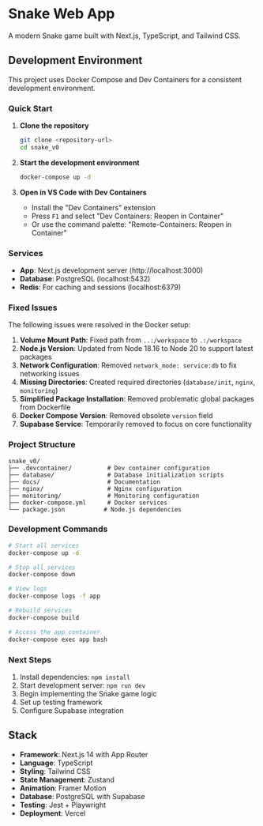 # Snake Web App

A modern Snake game built with Next.js, TypeScript, and Tailwind CSS.

## Development Environment

This project uses Docker Compose and Dev Containers for a consistent development environment.

### Quick Start

1. **Clone the repository**
   ```bash
   git clone <repository-url>
   cd snake_v0
   ```

2. **Start the development environment**
   ```bash
   docker-compose up -d
   ```

3. **Open in VS Code with Dev Containers**
   - Install the "Dev Containers" extension
   - Press `F1` and select "Dev Containers: Reopen in Container"
   - Or use the command palette: "Remote-Containers: Reopen in Container"

### Services

- **App**: Next.js development server (http://localhost:3000)
- **Database**: PostgreSQL (localhost:5432)
- **Redis**: For caching and sessions (localhost:6379)

### Fixed Issues

The following issues were resolved in the Docker setup:

1. **Volume Mount Path**: Fixed path from `..:/workspace` to `.:/workspace`
2. **Node.js Version**: Updated from Node 18.16 to Node 20 to support latest packages
3. **Network Configuration**: Removed `network_mode: service:db` to fix networking issues
4. **Missing Directories**: Created required directories (`database/init`, `nginx`, `monitoring`)
5. **Simplified Package Installation**: Removed problematic global packages from Dockerfile
6. **Docker Compose Version**: Removed obsolete `version` field
7. **Supabase Service**: Temporarily removed to focus on core functionality

### Project Structure

```
snake_v0/
├── .devcontainer/          # Dev container configuration
├── database/               # Database initialization scripts
├── docs/                   # Documentation
├── nginx/                  # Nginx configuration
├── monitoring/             # Monitoring configuration
├── docker-compose.yml      # Docker services
└── package.json           # Node.js dependencies
```

### Development Commands

```bash
# Start all services
docker-compose up -d

# Stop all services
docker-compose down

# View logs
docker-compose logs -f app

# Rebuild services
docker-compose build

# Access the app container
docker-compose exec app bash
```

### Next Steps

1. Install dependencies: `npm install`
2. Start development server: `npm run dev`
3. Begin implementing the Snake game logic
4. Set up testing framework
5. Configure Supabase integration

## Stack

- **Framework**: Next.js 14 with App Router
- **Language**: TypeScript
- **Styling**: Tailwind CSS
- **State Management**: Zustand
- **Animation**: Framer Motion
- **Database**: PostgreSQL with Supabase
- **Testing**: Jest + Playwright
- **Deployment**: Vercel 
